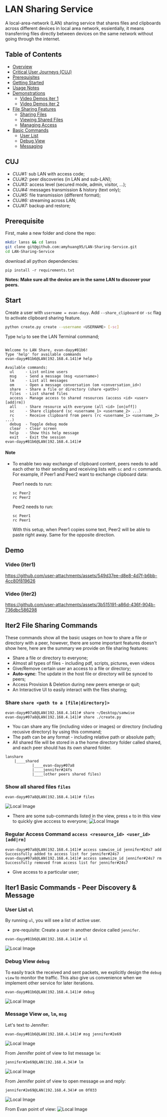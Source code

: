 # LAN Sharing Service
A local-area-network (LAN) sharing service that shares files and clipboards across different devices in local area network, essientially, it means transferring files directly between devices on the same network without going through the internet. 

## Table of Contents
- [Overview](#lan-sharing-service)
- [Critical User Journeys (CUJ)](#cuj)
- [Prerequisites](#prerequisite)
- [Getting Started](#start)
- [Usage Notes](#note)
- [Demonstrations](#demo)
  - [Video Demos iter 1](#video-iter1)
  - [Video Demos iter 2](#video-iter1)
- [File Sharing Features](#iter2-file-sharing-commands)
  - [Sharing Files](#share-share-path-to-a-filedirectory)
  - [Viewing Shared Files](#show-all-shared-files-files)
  - [Managing Access](#regular-access-command-access-resource_id-user_id-addrm)
- [Basic Commands](#iter1-basic-commands---peer-discovery--message)
  - [User List](#user-list-ul)
  - [Debug View](#debug-view-debug)
  - [Messaging](#message-view-om-lm-msg)

## CUJ
- *CUJ#1:* sub LAN with access code;
- *CUJ#2:* peer discoveries (in LAN and sub-LAN);
- *CUJ#3:* access level (secured mode, admin, visitor, ...);
- *CUJ#4:* messages transmission & history (text only);
- *CUJ#5:* file transmission (different format);
- *CUJ#6:* streaming across LAN;
- *CUJ#7:* backup and restore;

## Prerequisite
First, make a new folder and clone the repo:
```sh
mkdir lanss && cd lanss
git clone git@github.com:amyhuang95/LAN-Sharing-Service.git
cd LAN-Sharing-Service
```

download all python dependencies:

```
pip install -r requirements.txt
```
**Notes: Make sure all the device are in the same LAN to discover your peers.**

## Start
Create a user with `username = evan-dayy`. Add `--share_clipboard` or `-sc` flag to activate clipboard sharing feature.
```sh
python create.py create --username <USERNAME> [-sc]
```
Type `help` to see the LAN Terminal command;
```

Welcome to LAN Share, evan-dayy#81b6!
Type 'help' for available commands
evan-dayy#81b6@LAN(192.168.4.141)# help

Available commands:
  ul     - List online users
  msg    - Send a message (msg <username>)
  lm     - List all messages
  om     - Open a message conversation (om <conversation_id>)
  share  - Share a file or directory (share <path>)
  files  - List shared files
  access - Manage access to shared resources (access <id> <user> [add|rm])
  all    - Share resource with everyone (all <id> [on|off])
  sc     - Share clipboard (sc <username_1> <username_2> ...)
  rc     - Receive clipboard from peers (rc <username_1> <username_2> ...)
  debug  - Toggle debug mode
  clear  - Clear screen
  help   - Show this help message
  exit   - Exit the session
evan-dayy#81b6@LAN(192.168.4.141)#

```

#### Note
* To enable two way exchange of clipboard content, peers needs to add each other to their sending and receiving lists with `sc` and `rc` commands. For example, if Peer1 and Peer2 want to exchange clipboard data:

  Peer1 needs to run:
  ```
  sc Peer2
  rc Peer2
  ```

  Peer2 needs to run:
  ```
  sc Peer1
  rc Peer1
  ```
  With this setup, when Peer1 copies some text, Peer2 will be able to paste right away. Same for the opposite direction. 

## Demo
### Video (iter1) 

https://github.com/user-attachments/assets/549d37ee-d8e8-4d7f-b6bb-4cc80f819626

### Video (iter2) 


https://github.com/user-attachments/assets/3b515191-a86d-436f-904b-736dbc586298


## Iter2 File Sharing Commands

These commands show all the basic usages on how to share a file or directory with a peer, however, there are some important features doesn't show here, here are the summary we provide on file sharing features:
- Share a file or directory to everyone;
- Almost all types of files - including pdf, scripts, pictures, even videos
- Give/Remove certain user an access to a file or directory;
- **Auto-sync**: The update in the host file or directory will be synced to peers;
- Access Provision & Deletion during new peers emerge or quit;
- An Interactive UI to easily interact with the files sharing;

### Share `share <path to a [file|directory]>`
```
evan-dayy#07a8@LAN(192.168.4.141)# share ~/Desktop/samwise
evan-dayy#07a8@LAN(192.168.4.141)# share ./create.py
```
- You can share any file (including video or images) or directory (including recusive directory) by using this command;
- The path can be any format - including relative path or absolute path;
- All shared file will be stored in a the home directory folder called shared, and each peer should has its own shared folder.
```
lanshare
    |____shared
            |____evan-dayy#07a8
            |____jennifer#24fs
            |____(other peers shared files)
```

### Show all shared files `files`
```
evan-dayy#07a8@LAN(192.168.4.141)# files
```
![Local Image](assets/files.png)

- There are some sub-commands listed in the view, press `e` to in this view to quickly give acccess to everyone;
![Local Image](assets/files2.png)


### Regular Access Command `access <resource_id> <user_id> [add|rm]` 
```
evan-dayy#07a8@LAN(192.168.4.141)# access samwise_id jennifer#24s7 add
Successfully added to access list for jennifer#24s7
evan-dayy#07a8@LAN(192.168.4.141)# access samwsize_id jennifer#24s7 rm
Successfully removed from access list for jennifer#24s7
```
- Give access to a particular user; 

## Iter1 Basic Commands - Peer Discovery & Message
### User List `ul`
By running `ul`, you will see a list of active user.

- pre-requisite: Create a user in another device called `jennifer`.
 
```
evan-dayy#81b6@LAN(192.168.4.141)# ul
```
![Local Image](assets/user_list.png)


### Debug View `debug`

To easily track the received and sent packets, we explicitly design the `debug view` to monitor the traffic. This also give us convenience when we implement other service for later iterations.

```
evan-dayy#81b6@LAN(192.168.4.141)# debug
```
![Local Image](assets/debug_view.png)


### Message View `om`, `lm`, `msg`
Let's text to Jennifer:
```
evan-dayy#81b6@LAN(192.168.4.141)# msg jennifer#2e69
```
![Local Image](assets/message_u1.png)

From Jennifer point of view to list message `lm`:
```
jennifer#2e69@LAN(192.168.4.34)# lm
```
![Local Image](assets/message_u2.png)

From Jennifer point of view to open message `om` and reply:
```
jennifer#2e69@LAN(192.168.4.34)# om 0f033
```
![Local Image](assets/message_u3.png)

From Evan point of view:
![Local Image](assets/message_u4.png)